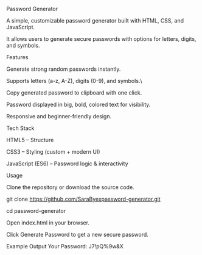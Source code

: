 Password Generator

A simple, customizable password generator built with HTML, CSS, and JavaScript.

It allows users to generate secure passwords with options for letters, digits, and symbols.



Features

Generate strong random passwords instantly.

Supports letters (a-z, A-Z), digits (0-9), and symbols.\

Copy generated password to clipboard with one click.

Password displayed in big, bold, colored text for visibility.

Responsive and beginner-friendly design.


Tech Stack

HTML5 – Structure

CSS3 – Styling (custom + modern UI)

JavaScript (ES6) – Password logic & interactivity



Usage

Clone the repository or download the source code.

git clone https://github.com/SaraByexpassword-generator.git

cd password-generator

Open index.html in your browser.

Click Generate Password to get a new secure password.

Example Output
Your Password:  J7!pQ%9w&X

